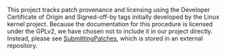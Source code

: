 This project tracks patch provenance and licensing using the Developer
Certificate of Origin and Signed-off-by tags initially developed by
the Linux kernel project.  Because the documentation for this
procedure is licensed under the GPLv2, we have chosen not to include
it in our project directly.  Instead, please see
[SubmittingPatches][], which is stored in an external repository.

[SubmittingPatches]: https://github.com/wking/signed-off-by/blob/ab5bce80ad2259b47202b28905efff0d04032709/Documentation/SubmittingPatches
